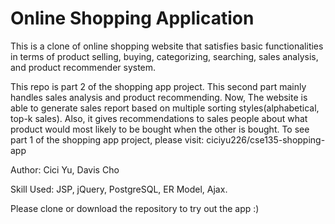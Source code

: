 # Online Shopping Application
This is a clone of online shopping website that satisfies basic functionalities in terms of product selling, buying, categorizing, searching, sales analysis, and  product recommender system.

This repo is part 2 of the shopping app project. This second part mainly handles sales analysis and product recommending. Now, The website is able to generate sales report based on multiple sorting styles(alphabetical, top-k sales). Also, it gives recommendations to sales people about what product would most likely to be bought when the other is bought. To see part 1 of the shopping app project, please visit: ciciyu226/cse135-shopping-app

Author: Cici Yu, Davis Cho

Skill Used: JSP, jQuery, PostgreSQL, ER Model, Ajax.

Please clone or download the repository to try out the app :)
